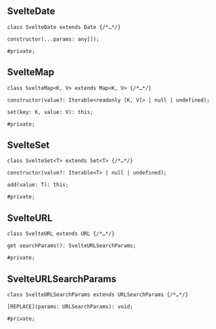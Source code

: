 ## SvelteDate

<div class="ts-block">

```dts
class SvelteDate extends Date {/*…*/}
```

<div class="ts-block-property">

```dts
constructor(...params: any[]);
```

<div class="ts-block-property-details"></div>
</div>

<div class="ts-block-property">

```dts
#private;
```

<div class="ts-block-property-details"></div>
</div>
</div>

## SvelteMap

<div class="ts-block">

```dts
class SvelteMap<K, V> extends Map<K, V> {/*…*/}
```

<div class="ts-block-property">

```dts
constructor(value?: Iterable<readonly [K, V]> | null | undefined);
```

<div class="ts-block-property-details"></div>
</div>

<div class="ts-block-property">

```dts
set(key: K, value: V): this;
```

<div class="ts-block-property-details"></div>
</div>

<div class="ts-block-property">

```dts
#private;
```

<div class="ts-block-property-details"></div>
</div>
</div>

## SvelteSet

<div class="ts-block">

```dts
class SvelteSet<T> extends Set<T> {/*…*/}
```

<div class="ts-block-property">

```dts
constructor(value?: Iterable<T> | null | undefined);
```

<div class="ts-block-property-details"></div>
</div>

<div class="ts-block-property">

```dts
add(value: T): this;
```

<div class="ts-block-property-details"></div>
</div>

<div class="ts-block-property">

```dts
#private;
```

<div class="ts-block-property-details"></div>
</div>
</div>

## SvelteURL

<div class="ts-block">

```dts
class SvelteURL extends URL {/*…*/}
```

<div class="ts-block-property">

```dts
get searchParams(): SvelteURLSearchParams;
```

<div class="ts-block-property-details"></div>
</div>

<div class="ts-block-property">

```dts
#private;
```

<div class="ts-block-property-details"></div>
</div>
</div>

## SvelteURLSearchParams

<div class="ts-block">

```dts
class SvelteURLSearchParams extends URLSearchParams {/*…*/}
```

<div class="ts-block-property">

```dts
[REPLACE](params: URLSearchParams): void;
```

<div class="ts-block-property-details"></div>
</div>

<div class="ts-block-property">

```dts
#private;
```

<div class="ts-block-property-details"></div>
</div>
</div>

